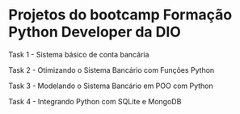 <h1>Projetos do bootcamp Formação Python Developer da DIO</h1>  
<p> Task 1 - Sistema básico de conta bancária </p> 
<p> Task 2 - Otimizando o Sistema Bancário com Funções Python </p> 
<p> Task 3 - Modelando o Sistema Bancário em POO com Python </p> 
<p> Task 4 - Integrando Python com SQLite e MongoDB </p> 

